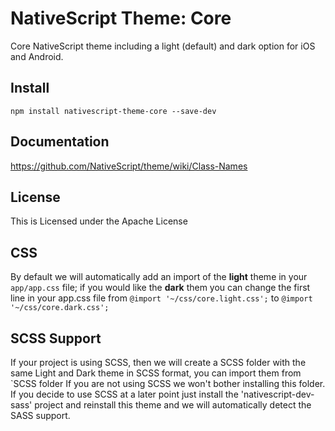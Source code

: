 # NativeScript Theme: Core

Core NativeScript theme including a light (default) and dark option for iOS and Android.

## Install

`npm install nativescript-theme-core --save-dev`

## Documentation

https://github.com/NativeScript/theme/wiki/Class-Names

## License

This is Licensed under the Apache License

## CSS

By default we will automatically add an import of the **light** theme in your `app/app.css` file; if you would like the **dark** them you can change the first line in your app.css file from 
 `@import '~/css/core.light.css';` to `@import '~/css/core.dark.css'; `
 
## SCSS Support

If your project is using SCSS, then we will create a SCSS folder with the same Light and Dark theme in SCSS format, you can import them from `SCSS folder
If you are not using SCSS we won't bother installing this folder.  If you decide to use SCSS at a later point just install the 'nativescript-dev-sass' project and reinstall this theme and we will automatically detect the SASS support. 
